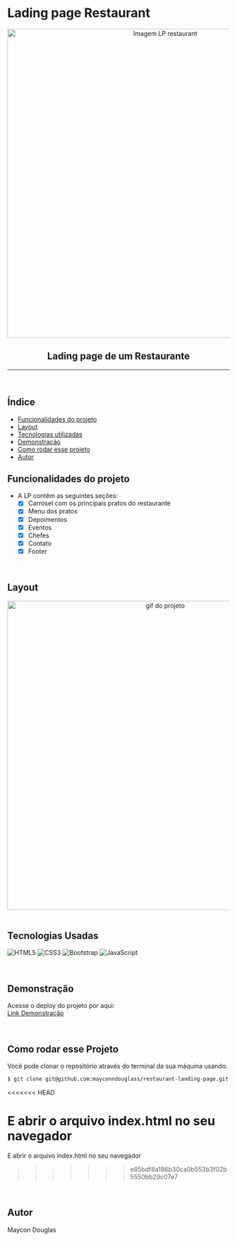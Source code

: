 # Lading page Restaurant
<!-- ![Lading Page](./assets/first-image.png) -->
<div align="center">
  <img src="./assets/first-image.png" alt="Imagem LP restaurant" style="width:700px;">
</div>

<div align="center">
  <h2>Lading page de um Restaurante</h2>
</div>

<hr>

</br>


## Índice
- <a href="#funcionalidades">Funcionalidades do projeto</a>
- <a href="#layout">Layout<a>
- <a href="#tecnologias">Tecnologias utilizadas</a>
- <a href="#demonstracao">Demonstração</a>
- <a href="#rodar-projeto">Como rodar esse projeto</a>
- <a href="#autor">Autor</a>

## Funcionalidades do projeto
  - A LP contém as seguintes seções:
    - [x] Carrosel com os princípais pratos do restaurante
    - [x] Menu dos pratos
    - [x] Depoimentos
    - [x] Eventos
    - [x] Chefes
    - [x] Contato
    - [x] Footer

</br>

## Layout

<!-- ![Lading Page](./assets/FireShot%20Capture%20001%20-%20Restaurant%20.png) -->
<!-- <div align="center">
  <img src="./assets/FireShot%20Capture%20001%20-%20Restaurant%20.png" alt="Lading Page Restaurant" style="width:700px;">
</div> -->

<div align="center">
  <img src="./assets/gif-projeto.gif" alt="gif do projeto" style="width:700px;">
</div>
</br>


## Tecnologias Usadas
![HTML5](https://img.shields.io/badge/html5-%23E34F26.svg?style=for-the-badge&logo=html5&logoColor=white)
![CSS3](https://img.shields.io/badge/css3-%231572B6.svg?style=for-the-badge&logo=css3&logoColor=white)
![Bootstrap](https://img.shields.io/badge/bootstrap-%23563D7C.svg?style=for-the-badge&logo=bootstrap&logoColor=white)
![JavaScript](https://img.shields.io/badge/javascript-%23323330.svg?style=for-the-badge&logo=javascript&logoColor=%23F7DF1E)

</br>


## Demonstração
Acesse o deploy do projeto por aqui:<br>
[Link Demonstração](https://mayconndouglass.github.io/restaurant-landing-page/)

</br>

## Como rodar esse Projeto
Você pode clonar o repositório através do terminal da sua máquina usando:

```bash
$ git clone git@github.com:mayconndouglass/restaurant-landing-page.git
```
<<<<<<< HEAD

E abrir o arquivo index.html no seu navegador
=======
E abrir o arquivo index.html no seu navegador

>>>>>>> e85bdf8a186b30ca0b553b3f02b5550bb29c07e7
</br>

## Autor
Maycon Douglas
